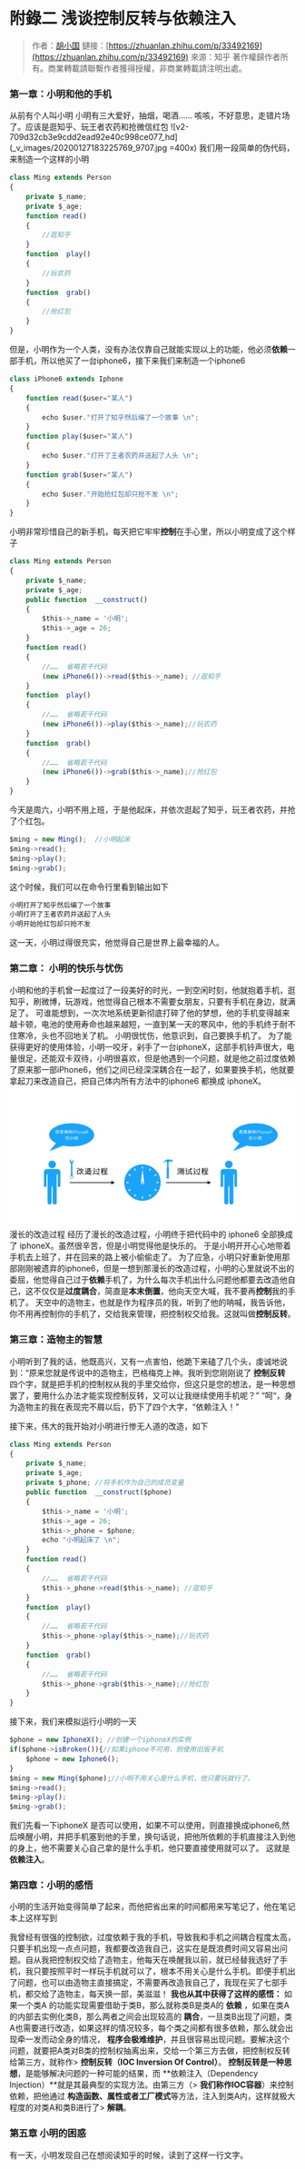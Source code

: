 # 附錄二 浅谈控制反转与依赖注入
> 作者：[胡小国](https://www.zhihu.com/people/hu-xiao-guo-31)
> 鏈接：[https://zhuanlan.zhihu.com/p/33492169](https://zhuanlan.zhihu.com/p/33492169)
> 來源：知乎
> 著作權歸作者所有。商業轉載請聯繫作者獲得授權，非商業轉載請注明出處。



### 第一章：小明和他的手机
从前有个人叫小明
小明有三大爱好，抽烟，喝酒…… 咳咳，不好意思，走错片场了。应该是逛知乎、玩王者农药和抢微信红包
![v2-709d32cb3e9cdd2ead92e40c998ce077_hd](_v_images/20200127183225769_9707.jpg =400x)
我们用一段简单的伪代码，来制造一个这样的小明

```javascript
class Ming extends Person
{
    private $_name;
    private $_age;
    function read()
    {
        //逛知乎
    }
    function  play()
    {
        //玩农药
    }
    function  grab()
    {
        //抢红包
    }
}
```

但是，小明作为一个人类，没有办法仅靠自己就能实现以上的功能，他必须**依赖**一部手机，所以他买了一台iphone6，接下来我们来制造一个iphone6

```javascript
class iPhone6 extends Iphone
{
    function read($user="某人")
    {
        echo $user."打开了知乎然后编了一个故事 \n";
    }
    function play($user="某人")
    {
        echo $user."打开了王者农药并送起了人头 \n";
    }
    function grab($user="某人")
    {
        echo $user."开始抢红包却只抢不发 \n";
    }
}
```

小明非常珍惜自己的新手机，每天把它牢牢**控制**在手心里，所以小明变成了这个样子

```javascript
class Ming extends Person
{
    private $_name;
    private $_age;
    public function  __construct()
    {
        $this->_name = '小明';
        $this->_age = 26;
    }
    function read()
    {
        //……  省略若干代码
        (new iPhone6())->read($this->_name); //逛知乎
    }
    function  play()
    {
        //……  省略若干代码
        (new iPhone6())->play($this->_name);//玩农药
    }
    function  grab()
    {
        //……  省略若干代码
        (new iPhone6())->grab($this->_name);//抢红包
    }
}
```

今天是周六，小明不用上班，于是他起床，并依次逛起了知乎，玩王者农药，并抢了个红包。
```javascript
$ming = new Ming();  //小明起床
$ming->read();
$ming->play();
$ming->grab();
```
这个时候，我们可以在命令行里看到输出如下
```javascript
小明打开了知乎然后编了一个故事 
小明打开了王者农药并送起了人头 
小明开始抢红包却只抢不发
```
这一天，小明过得很充实，他觉得自己是世界上最幸福的人。


### 第二章： 小明的快乐与忧伤

小明和他的手机曾一起度过了一段美好的时光，一到空闲时刻，他就抱着手机，逛知乎，刷微博，玩游戏，他觉得自己根本不需要女朋友，只要有手机在身边，就满足了。
可谁能想到，一次次地系统更新彻底打碎了他的梦想，他的手机变得越来越卡顿，电池的使用寿命也越来越短，一直到某一天的寒风中，他的手机终于耐不住寒冷，头也不回地关了机。
小明很忧伤，他意识到，自己要换手机了。
为了能获得更好的使用体验，小明一咬牙，剁手了一台iphoneX，这部手机铃声很大，电量很足，还能双卡双待，小明很喜欢，但是他遇到一个问题，就是他之前过度依赖了原来那一部iPhone6，他们之间已经深深耦合在一起了，如果要换手机，他就要拿起刀来改造自己，把自己体内所有方法中的iphone6 都换成 iphoneX。
![v2-e124d9d71c8400e1aab90f652f8d6bcf_hd](_v_images/20200127183522888_16738.jpg)
漫长的改造过程
经历了漫长的改造过程，小明终于把代码中的 iphone6 全部换成了 iphoneX。虽然很辛苦，但是小明觉得他是快乐的。
于是小明开开心心地带着手机去上班了，并在回来的路上被小偷偷走了。
为了应急，小明只好重新使用那部刚刚被遗弃的iphone6，但是一想到那漫长的改造过程，小明的心里就说不出的委屈，他觉得自己过于**依赖**手机了，为什么每次手机出什么问题他都要去改造他自己，这不仅仅是**过度耦合**，简直是**本末倒置**，他向天空大喊，我不要再**控制**我的手机了。
天空中的造物主，也就是作为程序员的我，听到了他的呐喊，我告诉他，你不用再控制你的手机了，交给我来管理，把控制权交给我。这就叫做**控制反转**。


### 第三章：造物主的智慧

小明听到了我的话，他既高兴，又有一点害怕，他跪下来磕了几个头，虔诚地说到：“原来您就是传说中的造物主，巴格梅克上神。我听到您刚刚说了 **控制反转** 四个字，就是把手机的控制权从我的手里交给你，但这只是您的想法，是一种思想罢了，要用什么办法才能实现控制反转，又可以让我继续使用手机呢？”
“呵“，身为造物主的我在表现完不屑以后，扔下了四个大字，“依赖注入！”

接下来，伟大的我开始对小明进行惨无人道的改造，如下

```javascript
class Ming extends Person
{
    private $_name;
    private $_age;
    private $_phone; //将手机作为自己的成员变量
    public function  __construct($phone)
    {
        $this->_name = '小明';
        $this->_age = 26;
        $this->_phone = $phone;
        echo "小明起床了 \n";
    }
    function read()
    {
        //……  省略若干代码
        $this->_phone->read($this->_name); //逛知乎
    }
    function  play()
    {
        //……  省略若干代码
        $this->_phone->play($this->_name);//玩农药
    }
    function  grab()
    {
        //……  省略若干代码
        $this->_phone->grab($this->_name);//抢红包
    }
}
```
接下来，我们来模拟运行小明的一天
```javascript
$phone = new IphoneX(); //创建一个iphoneX的实例
if($phone->isBroken()){//如果iphone不可用，则使用旧版手机
    $phone = new Iphone6();
}
$ming = new Ming($phone);//小明不用关心是什么手机，他只要玩就行了。
$ming->read();
$ming->play();
$ming->grab();
```
我们先看一下iphoneX 是否可以使用，如果不可以使用，则直接换成iphone6,然后唤醒小明，并把手机塞到他的手里，换句话说，把他所依赖的手机直接注入到他的身上，他不需要关心自己拿的是什么手机，他只要直接使用就可以了。
这就是**依赖注入**。


### 第四章：小明的感悟

小明的生活开始变得简单了起来，而他把省出来的时间都用来写笔记了，他在笔记本上这样写到

我曾经有很强的控制欲，过度依赖于我的手机，导致我和手机之间耦合程度太高，只要手机出现一点点问题，我都要改造我自己，这实在是既浪费时间又容易出问题。自从我把控制权交给了造物主，他每天在唤醒我以前，就已经替我选好了手机，我只要按照平时一样玩手机就可以了，根本不用关心是什么手机。即便手机出了问题，也可以由造物主直接搞定，不需要再改造我自己了，我现在买了七部手机，都交给了造物主，每天换一部，美滋滋！
**我也从其中获得了这样的感悟：** 如果一个类A 的功能实现需要借助于类B，那么就称类B是类A的  **依赖** ，如果在类A的内部去实例化类B，那么两者之间会出现较高的 **耦合**，一旦类B出现了问题，类A也需要进行改造，如果这样的情况较多，每个类之间都有很多依赖，那么就会出现牵一发而动全身的情况， **程序会极难维护**，并且很容易出现问题。要解决这个问题，就要把A类对B类的控制权抽离出来，交给一个第三方去做，把控制权反转给第三方，就称作> **控制反转（IOC Inversion Of Control）**。 **控制反转是一种思想**，是能够解决问题的一种可能的结果，而 **依赖注入（Dependency Injection）**就是其最典型的实现方法。由第三方（> **我们称作IOC容器**）来控制依赖，把他通过 **构造函数、属性或者工厂模式**等方法，注入到类A内，这样就极大程度的对类A和类B进行了> **解耦**。


### 第五章 小明的困惑

有一天，小明发现自己在想阅读知乎的时候，读到了这样一行文字。
